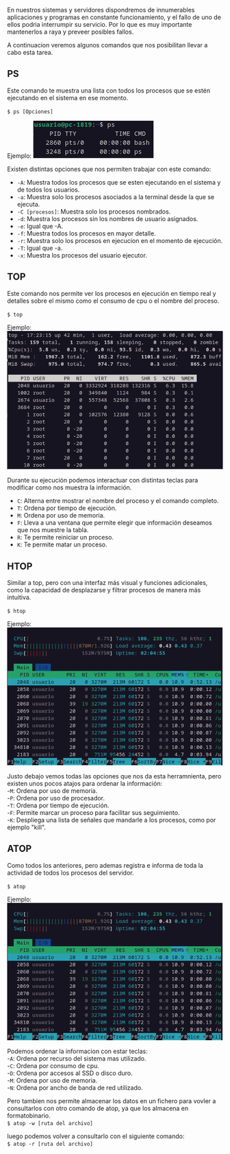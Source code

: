 En nuestros sistemas y servidores dispondremos de innumerables aplicaciones y programas en constante funcionamiento, y el fallo de uno de ellos
podria interrumpir su servicio. Por lo que es muy importante mantenerlos a raya y preveer posibles fallos.

A continuacion veremos algunos comandos que nos posibilitan llevar a cabo esta tarea.

## PS
Este comando te muestra una lista con todos los procesos que se estén ejecutando en el sistema en ese momento.

`$ ps [Opciones]`

Ejemplo: 
![ps solo](/img/procesos/ps_solo.PNG)

Existen distintas opciones que nos permiten trabajar con este comando:  
- `-A`: Muestra todos los procesos que se esten ejecutando en el sistema y de todos los usuarios.  
- `-a`: Muestra solo los procesos asociados a la terminal desde la que se ejecuta.  
- `-C [procesos]`: Muestra solo los procesos nombrados.  
- `-d`: Muestra los procesos sin los nombres de usuario asignados.  
- `-e`: Igual que -A.  
- `-f`: Muestra todos los procesos en mayor detalle.  
- `-r`: Muestra solo los procesos en ejecucion en el momento de ejecución.  
-  `-T`: Igual que -a.  
-  `-x`: Muestra los procesos del usuario ejecutor.  

## TOP
Este comando nos permite ver los procesos en ejecución en tiempo real y detalles sobre el mismo como el consumo de cpu o el nombre del proceso.

`$ top`

Ejemplo:
![top solo](/img/procesos/top_solo.PNG)

Durante su ejecución podemos interactuar con distintas teclas para modificar como nos muestra la información.  
- `C`: Alterna entre mostrar el nombre del proceso y el comando completo.  
- `T`: Ordena por tiempo de ejecución.  
- `M`: Ordena por uso de memoria.  
- `F`: Lleva a una ventana que permite elegir que información deseamos que nos muestre la tabla.  
- `R`: Te permite reiniciar un proceso.  
- `K`: Te permite matar un proceso.  

## HTOP
Similar a top, pero con una interfaz más visual y funciones adicionales, como la capacidad de desplazarse y filtrar procesos de manera más intuitiva.

`$ htop`

Ejemplo:
![htop](/img/procesos/htop.PNG)

Justo debajo vemos todas las opciones que nos da esta herramnienta, pero existen unos pocos atajos para ordenar la información:  
-`M`: Ordena por uso de memoria.  
-`P`: Ordena por uso de procesador.  
-`T`: Ordena por tiempo de ejecución.  
-`F`: Permite marcar un proceso para facilitar sus seguimiento.  
-`K`: Despliega una lista de señales que mandarle a los procesos, como por ejemplo "kill".  

## ATOP
Como todos los anteriores, pero ademas registra e informa de toda la actividad de todos los procesos del servidor.

`$ atop`

Ejemplo:
![atop](/img/procesos/htop.PNG)

Podemos ordenar la informacion con estar teclas:  
-`A`: Ordena por recurso del sistema mas utilizado.  
-`C`: Ordena por consumo de cpu.  
-`D`: Ordena por accesos al SSD o disco duro.  
-`M`: Ordena por uso de memoria.  
-`N`: Ordena por ancho de banda de red utilizado.  

Pero tambien nos permite almacenar los datos en un fichero para vovler a consultarlos con otro comando de atop, ya que los almacena en formatobinario.  
`$ atop -w [ruta del archivo]`

luego podemos volver a consultarlo con el siguiente comando:  
`$ atop -r [ruta del archivo]`
